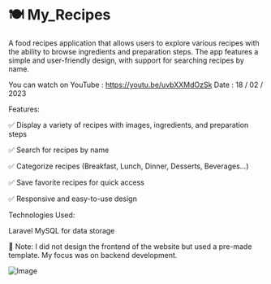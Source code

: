 
# 🍽️ My_Recipes 

A food recipes application that allows users to explore various recipes with the ability to browse ingredients and preparation steps. The app features a simple and user-friendly design, with support for searching recipes by name.

You can watch on YouTube : https://youtu.be/uvbXXMdOzSk
Date : 18 / 02 / 2023

Features:

✅ Display a variety of recipes with images, ingredients, and preparation steps

✅ Search for recipes by name

✅ Categorize recipes (Breakfast, Lunch, Dinner, Desserts, Beverages...)

✅ Save favorite recipes for quick access

✅ Responsive and easy-to-use design


Technologies Used:

Laravel
MySQL for data storage

📝 Note: I did not design the frontend of the website but used a pre-made template. My focus was on backend development.


![Image](https://github.com/user-attachments/assets/5128ea86-b51b-4c5d-acfa-85547124b9db)

